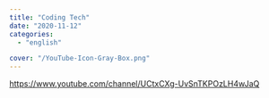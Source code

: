 ```yaml
---
title: "Coding Tech"
date: "2020-11-12"
categories:
  - "english"

cover: "/YouTube-Icon-Gray-Box.png"
---
```


https://www.youtube.com/channel/UCtxCXg-UvSnTKPOzLH4wJaQ
